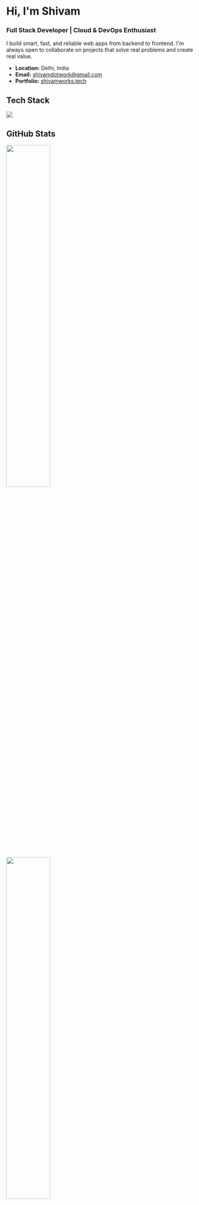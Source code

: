 # Hi, I'm Shivam

### Full Stack Developer | Cloud & DevOps Enthusiast

I build smart, fast, and reliable web apps from backend to frontend. I'm always open to collaborate on projects that solve real problems and create real value.

- **Location:** Delhi, India  
- **Email:** [shivamdotwork@gmail.com](mailto:shivamdotwork@gmail.com)  
- **Portfolio:** [shivamworks.tech](https://shivamworks.tech)


## Tech Stack

<p align="left">
  <img src="https://skillicons.dev/icons?i=javascript,typescript,nextjs,react,mongodb,postgresql,express,nodejs,docker,firebase,aws&theme=dark" />
</p>


## GitHub Stats

<img src="https://github-readme-stats.vercel.app/api?username=10xshivam&show_icons=true&hide_border=true&theme=github_dark&count_private=true" width="48%" />
<br />
<img src="https://github-readme-stats.vercel.app/api/top-langs/?username=10xshivam&layout=compact&hide_border=true&theme=github_dark" width="48%" />



## Connect with me

<p align="left">
  <a href="https://linkedin.com/in/codrshivam" target="_blank">
    <img src="https://skillicons.dev/icons?i=linkedin" alt="LinkedIn" />
  </a>
  <a href="https://x.com/shivamcodes_" target="_blank">
    <img src="https://skillicons.dev/icons?i=twitter" alt="Twitter" />
  </a>
</p>

---

<table align="center">
  <tr>
    <td>Profile visits</td>
    <td><img src="https://profile-counter.glitch.me/10xshivam/count.svg" alt="Visitor Count" height="30" width="224" /></td>
  </tr>
</table>



